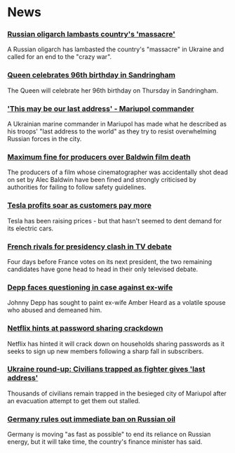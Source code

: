 # News
### [Russian oligarch lambasts country's 'massacre'](https://www.bbc.com/news/business-61163546)
A Russian oligarch has lambasted the country's "massacre" in Ukraine and called for an end to the "crazy war". 
### [Queen celebrates 96th birthday in Sandringham](https://www.bbc.com/news/uk-61167593)
The Queen will celebrate her 96th birthday on Thursday in Sandringham. 
### ['This may be our last address' - Mariupol commander](https://www.bbc.com/news/world-europe-61159812)
A Ukrainian marine commander in Mariupol has made what he described as his troops' "last address to the world" as they try to resist overwhelming Russian forces in the city.
### [Maximum fine for producers over Baldwin film death](https://www.bbc.com/news/entertainment-arts-61169495)
The producers of a film whose cinematographer was accidentally shot dead on set by Alec Baldwin have been fined and strongly criticised by authorities for failing to follow safety guidelines.
### [Tesla profits soar as customers pay more](https://www.bbc.com/news/business-61170691)
Tesla has been raising prices - but that hasn't seemed to dent demand for its electric cars.
### [French rivals for presidency clash in TV debate](https://www.bbc.com/news/world-europe-61166601)
Four days before France votes on its next president, the two remaining candidates have gone head to head in their only televised debate.
### [Depp faces questioning in case against ex-wife](https://www.bbc.com/news/world-us-canada-61168837)
Johnny Depp has sought to paint ex-wife Amber Heard as a volatile spouse who abused and demeaned him.
### [Netflix hints at password sharing crackdown](https://www.bbc.com/news/business-61153252)
Netflix has hinted it will crack down on households sharing passwords as it seeks to sign up new members following a sharp fall in subscribers. 
### [Ukraine round-up: Civilians trapped as fighter gives 'last address'](https://www.bbc.com/news/world-europe-61165278)
Thousands of civilians remain trapped in the besieged city of Mariupol after an evacuation attempt to get them out stalled.
### [Germany rules out immediate ban on Russian oil](https://www.bbc.com/news/business-61164894)
Germany is moving "as fast as possible" to end its reliance on Russian energy, but it will take time, the country's finance minister has said.
